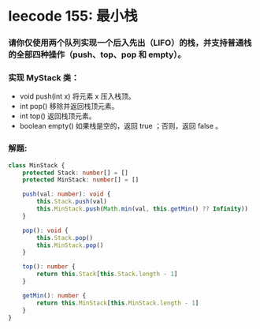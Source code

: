 # leecode 155: 最小栈
### 请你仅使用两个队列实现一个后入先出（LIFO）的栈，并支持普通栈的全部四种操作（push、top、pop 和 empty）。

### 实现 MyStack 类：
* void push(int x) 将元素 x 压入栈顶。
* int pop() 移除并返回栈顶元素。
* int top() 返回栈顶元素。
* boolean empty() 如果栈是空的，返回 true ；否则，返回 false 。

### 解题:
```ts
class MinStack {
    protected Stack: number[] = []
    protected MinStack: number[] = []

    push(val: number): void {
        this.Stack.push(val)
        this.MinStack.push(Math.min(val, this.getMin() ?? Infinity))
    }

    pop(): void {
        this.Stack.pop()
        this.MinStack.pop()
    }

    top(): number {
        return this.Stack[this.Stack.length - 1]
    }

    getMin(): number {
        return this.MinStack[this.MinStack.length - 1]
    }
}
```